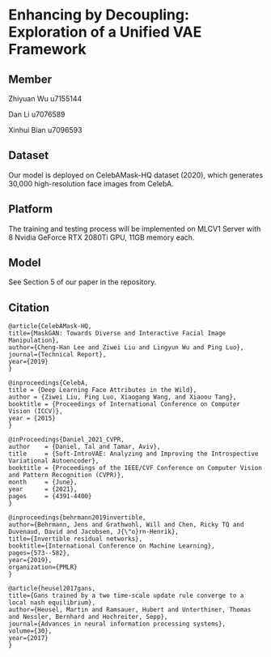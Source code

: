 # Enhancing by Decoupling: Exploration of a Unified VAE Framework
## Member
Zhiyuan Wu u7155144

Dan Li    u7076589

Xinhui Bian u7096593

## Dataset
Our model is deployed on CelebAMask-HQ dataset (2020), which generates 30,000 high-resolution face images from CelebA.

## Platform
The training and testing process will be implemented on MLCV1 Server with 8 Nvidia GeForce RTX 2080Ti GPU, 11GB memory each.

## Model
See Section 5 of our paper in the repository.

## Citation

    @article{CelebAMask-HQ,
    title={MaskGAN: Towards Diverse and Interactive Facial Image Manipulation},
    author={Cheng-Han Lee and Ziwei Liu and Lingyun Wu and Ping Luo},
    journal={Technical Report},
    year={2019}
    }

    @inproceedings{CelebA,
    title = {Deep Learning Face Attributes in the Wild},
    author = {Ziwei Liu, Ping Luo, Xiaogang Wang, and Xiaoou Tang},
    booktitle = {Proceedings of International Conference on Computer Vision (ICCV)},
    year = {2015} 
    }

    @inProceedings{Daniel_2021_CVPR,
    author    = {Daniel, Tal and Tamar, Aviv},
    title     = {Soft-IntroVAE: Analyzing and Improving the Introspective Variational Autoencoder},
    booktitle = {Proceedings of the IEEE/CVF Conference on Computer Vision and Pattern Recognition (CVPR)},
    month     = {June},
    year      = {2021},
    pages     = {4391-4400}
    }

    @inproceedings{behrmann2019invertible,
    author={Behrmann, Jens and Grathwohl, Will and Chen, Ricky TQ and Duvenaud, David and Jacobsen, J{\"o}rn-Henrik},
    title={Invertible residual networks},
    booktitle={International Conference on Machine Learning},
    pages={573--582},
    year={2019},
    organization={PMLR}
    }

    @article{heusel2017gans,
    title={Gans trained by a two time-scale update rule converge to a local nash equilibrium},
    author={Heusel, Martin and Ramsauer, Hubert and Unterthiner, Thomas and Nessler, Bernhard and Hochreiter, Sepp},
    journal={Advances in neural information processing systems},
    volume={30},
    year={2017}
    }
